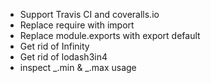 - Support Travis CI and coveralls.io
- Replace require with import
- Replace module.exports with export default
- Get rid of Infinity
- Get rid of lodash3in4
- inspect _.min & _.max usage
